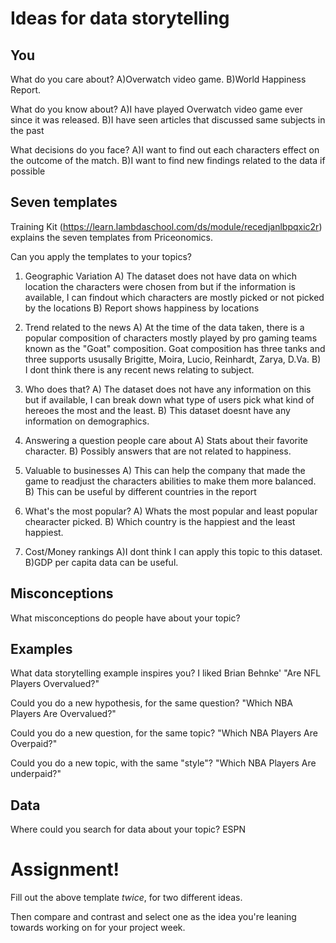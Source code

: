 # Ideas for data storytelling

## You

What do you care about?
A)Overwatch video game.
B)World Happiness Report.

What do you know about?
A)I have played Overwatch video game ever since it was released.
B)I have seen articles that discussed same subjects in the past

What decisions do you face?
A)I want to find out each characters effect on the outcome of the match.
B)I want to find new findings related to the data if possible
## Seven templates

Training Kit (https://learn.lambdaschool.com/ds/module/recedjanlbpqxic2r) explains the seven templates from Priceonomics.

Can you apply the templates to your topics? 

1. Geographic Variation
A) The dataset does not have data on which location the characters were chosen from but if the information is available, I can findout which characters are mostly picked or not picked by the locations
B) Report shows happiness by locations

2. Trend related to the news
A) At the time of the data taken, there is a popular composition of characters mostly played by pro gaming teams known as the "Goat" composition. Goat composition has three tanks and three supports ususally Brigitte, Moira, Lucio, Reinhardt, Zarya, D.Va.
B) I dont think there is any recent news relating to subject.

3. Who does that?
A) The dataset does not have any information on this but if available, I can break down what type of users pick what kind of hereoes the most and the least.
B) This dataset doesnt have any information on demographics.

4. Answering a question people care about
A) Stats about their favorite character.
B) Possibly answers that are not related to happiness.

5. Valuable to businesses
A) This can help the company that made the game to readjust the characters abilities to make them more balanced.
B) This can be useful by different countries in the report

6. What's the most popular?
A) Whats the most popular and least popular chearacter picked.
B) Which country is the happiest and the least happiest.

7. Cost/Money rankings
A)I dont think I can apply this topic to this dataset.
B)GDP per capita data can be useful. 

## Misconceptions

What misconceptions do people have about your topic?


## Examples

What data storytelling example inspires you?
I liked Brian Behnke' "Are NFL Players Overvalued?"

Could you do a new hypothesis, for the same question?
"Which NBA Players Are Overvalued?"

Could you do a new question, for the same topic?
"Which NBA Players Are Overpaid?"

Could you do a new topic, with the same "style"?
"Which NBA Players Are underpaid?"

## Data

Where could you search for data about your topic?
ESPN 

# Assignment!

Fill out the above template *twice*, for two different ideas.

Then compare and contrast and select one as the idea you're leaning towards
working on for your project week.
